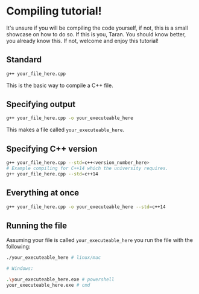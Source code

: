 # Compiling tutorial!

It's unsure if you will be compiling the code yourself, if not, this is a small showcase on how to do so.
If this is you, Taran. You should know better, you already know this. If not, welcome and enjoy this tutorial!

## Standard
```bash
g++ your_file_here.cpp
```
This is the basic way to compile a C++ file.

## Specifying output
```bash
g++ your_file_here.cpp -o your_executeable_here
```
This makes a file called `your_executeable_here`.

## Specifying C++ version
```bash
g++ your_file_here.cpp --std=c++<version_number_here> 
# Example compiling for C++14 which the university requires.
g++ your_file_here.cpp --std=c++14
```

## Everything at once
```bash
g++ your_file_here.cpp -o your_executeable_here --std=c++14
```

## Running the file
Assuming your file is called `your_executeable_here` you run the file with the following:
```bash
./your_executeable_here # linux/mac

# Windows:

.\your_executeable_here.exe # powershell
your_executeable_here.exe # cmd
```

